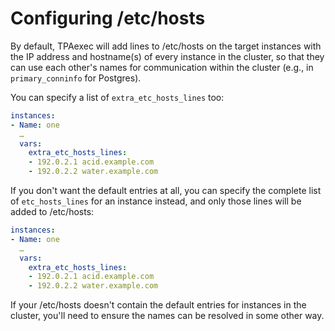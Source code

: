 # Configuring /etc/hosts

By default, TPAexec will add lines to /etc/hosts on the target instances
with the IP address and hostname(s) of every instance in the cluster, so
that they can use each other's names for communication within the
cluster (e.g., in `primary_conninfo` for Postgres).

You can specify a list of `extra_etc_hosts_lines` too:

```yaml
instances:
- Name: one
  …
  vars:
    extra_etc_hosts_lines:
    - 192.0.2.1 acid.example.com
    - 192.0.2.2 water.example.com
```

If you don't want the default entries at all, you can specify the
complete list of `etc_hosts_lines` for an instance instead, and only
those lines will be added to /etc/hosts:

```yaml
instances:
- Name: one
  …
  vars:
    extra_etc_hosts_lines:
    - 192.0.2.1 acid.example.com
    - 192.0.2.2 water.example.com
```

If your /etc/hosts doesn't contain the default entries for instances in
the cluster, you'll need to ensure the names can be resolved in some
other way.
